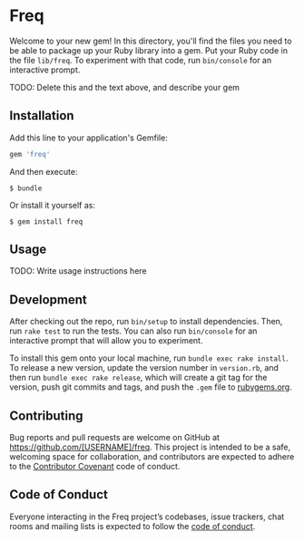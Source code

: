 # Freq

Welcome to your new gem! In this directory, you'll find the files you need to be able to package up your Ruby library into a gem. Put your Ruby code in the file `lib/freq`. To experiment with that code, run `bin/console` for an interactive prompt.

TODO: Delete this and the text above, and describe your gem

## Installation

Add this line to your application's Gemfile:

```ruby
gem 'freq'
```

And then execute:

    $ bundle

Or install it yourself as:

    $ gem install freq

## Usage

TODO: Write usage instructions here

## Development

After checking out the repo, run `bin/setup` to install dependencies. Then, run `rake test` to run the tests. You can also run `bin/console` for an interactive prompt that will allow you to experiment.

To install this gem onto your local machine, run `bundle exec rake install`. To release a new version, update the version number in `version.rb`, and then run `bundle exec rake release`, which will create a git tag for the version, push git commits and tags, and push the `.gem` file to [rubygems.org](https://rubygems.org).

## Contributing

Bug reports and pull requests are welcome on GitHub at https://github.com/[USERNAME]/freq. This project is intended to be a safe, welcoming space for collaboration, and contributors are expected to adhere to the [Contributor Covenant](http://contributor-covenant.org) code of conduct.

## Code of Conduct

Everyone interacting in the Freq project’s codebases, issue trackers, chat rooms and mailing lists is expected to follow the [code of conduct](https://github.com/[USERNAME]/freq/blob/master/CODE_OF_CONDUCT.md).
